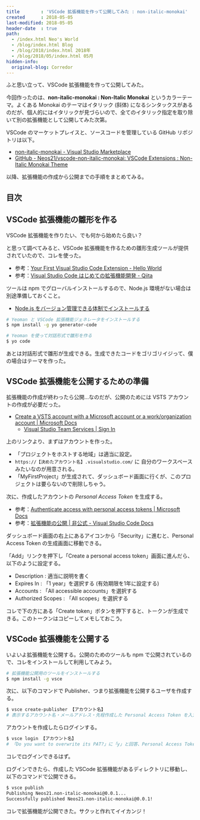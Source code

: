```yaml
---
title        : 'VSCode 拡張機能を作って公開してみた : non-italic-monokai'
created      : 2018-05-05
last-modified: 2018-05-05
header-date  : true
path:
  - /index.html Neo's World
  - /blog/index.html Blog
  - /blog/2018/index.html 2018年
  - /blog/2018/05/index.html 05月
hidden-info:
  original-blog: Corredor
---
```


ふと思い立って、VSCode 拡張機能を作って公開してみた。

今回作ったのは、**non-italic-monokai : Non-Italic Monokai** というカラーテーマ。よくある Monokai のテーマはイタリック (斜体) になるシンタックスがあるのだが、個人的にはイタリックが見づらいので、全てのイタリック指定を取り除いて別の拡張機能として公開してみた次第。

VSCode のマーケットプレイスと、ソースコードを管理している GitHub リポジトリは以下。

- [non-italic-monokai - Visual Studio Marketplace](https://marketplace.visualstudio.com/items?itemName=Neos21.non-italic-monokai)
- [GitHub - Neos21/vscode-non-italic-monokai: VSCode Extensions : Non-Italic Monokai Theme](https://github.com/Neos21/vscode-non-italic-monokai)

以降、拡張機能の作成から公開までの手順をまとめてみる。

## 目次

## VSCode 拡張機能の雛形を作る

VSCode 拡張機能を作りたい、でも何から始めたら良い？

と思って調べてみると、VSCode 拡張機能を作るための雛形生成ツールが提供されていたので、コレを使った。

- 参考：[Your First Visual Studio Code Extension - Hello World](https://code.visualstudio.com/docs/extensions/example-hello-world)
- 参考：[Visual Studio Code はじめての拡張機能開発 - Qiita](https://qiita.com/rma/items/8c53077d1355ab8fa4c6)

ツールは npm でグローバルインストールするので、Node.js 環境がない場合は別途準備しておくこと。

- [Node.js をバージョン管理できる体制でインストールする](/blog/2016/05/26-05.html)

```bash
# Yeoman と VSCode 拡張機能ジェネレータをインストールする
$ npm install -g yo generator-code

# Yeoman を使って対話形式で雛形を作る
$ yo code
```

あとは対話形式で雛形が生成できる。生成できたコードをゴリゴリイジって、僕の場合はテーマを作った。

## VSCode 拡張機能を公開するための準備

拡張機能の作成が終わったら公開…なのだが、公開のためには VSTS アカウントの作成が必要だった。

- [Create a VSTS account with a Microsoft account or a work/organization account | Microsoft Docs](https://docs.microsoft.com/ja-jp/vsts/accounts/create-account-msa-or-work-student?view=vsts)
  - [Visual Studio Team Services | Sign In](https://go.microsoft.com/fwlink/?LinkId=307137)

上のリンクより、まずはアカウントを作った。

- 「プロジェクトをホストする地域」は適当に設定。
- `https://【決めたアカウント名】.visualstudio.com/` に 自分のワークスペースみたいなのが用意される。
- 「MyFirstProject」が生成されて、ダッシュボード画面に行くが、このプロジェクトは要らないので削除しちゃう。

次に、作成したアカウントの _Personal Access Token_ を生成する。

- 参考：[Authenticate access with personal access tokens | Microsoft Docs](https://docs.microsoft.com/ja-jp/vsts/accounts/use-personal-access-tokens-to-authenticate?view=vsts)
- 参考：[拡張機能の公開 | 非公式 - Visual Studio Code Docs](https://vscode-doc-jp.github.io/docs/extensions/publish-extension.html)

ダッシュボード画面の右上にあるアイコンから「Security」に進むと、Personal Access Token の生成画面に移動できる。

「Add」リンクを押下し「Create a personal access token」画面に進んだら、以下のように設定する。

- Description : 適当に説明を書く
- Expires In : 「1 year」を選択する (有効期限を1年に設定する)
- Accounts : 「All accessible accounts」を選択する
- Authorized Scopes : 「All scopes」を選択する

コレで下の方にある「Create token」ボタンを押下すると、トークンが生成できる。このトークンはコピーしてメモしておこう。

## VSCode 拡張機能を公開する

いよいよ拡張機能を公開する。公開のためのツールも npm で公開されているので、コレをインストールして利用してみよう。

```bash
# 拡張機能公開用のツールをインストールする
$ npm install -g vsce
```

次に、以下のコマンドで Publisher、つまり拡張機能を公開するユーザを作成する。

```bash
$ vsce create-publisher 【アカウント名】
# 表示するアカウント名・メールアドレス・先程作成した Personal Access Token を入力する
```

アカウントを作成したらログインする。

```bash
$ vsce login 【アカウント名】
# 「Do you want to overwrite its PAT?」に「y」と回答、Personal Access Token を再度入力する
```

コレでログインできるはず。

ログインできたら、作成した VSCode 拡張機能があるディレクトリに移動し、以下のコマンドで公開できる。

```bash
$ vsce publish
Publishing Neos21.non-italic-monokai@0.0.1...
Successfully published Neos21.non-italic-monokai@0.0.1!
```

コレで拡張機能が公開できた。サクッと作れてイイカンジ！
